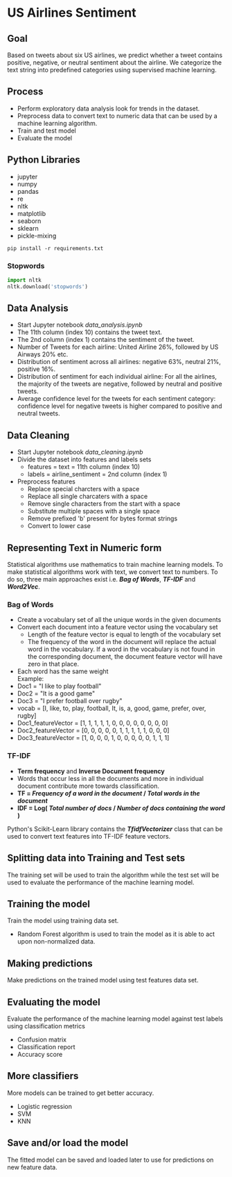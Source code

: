 # US Airlines Sentiment

## Goal
Based on tweets about six US airlines, we predict whether a tweet contains positive, negative, or neutral sentiment about the airline. We categorize the text string into predefined categories using supervised machine learning.

## Process
* Perform exploratory data analysis look for trends in the dataset. 
* Preprocess data to convert text to numeric data that can be used by a machine learning algorithm. 
* Train and test model
* Evaluate the model

## Python Libraries
* jupyter
* numpy
* pandas
* re
* nltk
* matplotlib 
* seaborn 
* sklearn
* pickle-mixing

`pip install -r requirements.txt`

### Stopwords
```py
import nltk
nltk.download('stopwords')
```

## Data Analysis
* Start Jupyter notebook *data_analysis.ipynb*
* The 11th column (index 10) contains the tweet text.
* The 2nd column (index 1) contains the sentiment of the tweet.
* Number of Tweets for each airline: United Airline 26%, followed by US Airways 20% etc.
* Distribution of sentiment across all airlines: negative 63%, neutral 21%, positive 16%.
* Distribution of sentiment for each individual airline: For all the airlines, the majority of the tweets are negative, followed by neutral and positive tweets.
* Average confidence level for the tweets for each sentiment category: confidence level for negative tweets is higher compared to positive and neutral tweets.

## Data Cleaning
* Start Jupyter notebook *data_cleaning.ipynb*
* Divide the dataset into features and labels sets
    * features = text = 11th column (index 10)
    * labels = airline_sentiment = 2nd column (index 1)
* Preprocess features
    * Replace special charcters with a space
    * Replace all single charcaters with a space
    * Remove single characters from the start with a space
    * Substitute multiple spaces with a single space
    * Remove prefixed 'b' present for bytes format strings
    * Convert to lower case

## Representing Text in Numeric form
Statistical algorithms use mathematics to train machine learning models. 
To make statistical algorithms work with text, we convert text to numbers. 
To do so, three main approaches exist i.e. ***Bag of Words***, ***TF-IDF*** and ***Word2Vec***.

### Bag of Words
* Create a vocabulary set of all the unique words in the given documents
* Convert each document into a feature vector using the vocabulary set
    * Length of the feature vector is equal to length of the vocabulary set
    * The frequency of the word in the document will replace the actual word in the vocabulary. If a word in the vocabulary is not found in the corresponding document, the document feature vector will have zero in that place. 
* Each word has the same weight  
Example:  
* Doc1 = "I like to play football"
* Doc2 = "It is a good game"
* Doc3 = "I prefer football over rugby"
* vocab = [I, like, to, play, football, It, is, a, good, game, prefer, over, rugby]
* Doc1_featureVector = [1, 1, 1, 1, 1, 0, 0, 0, 0, 0, 0, 0, 0]
* Doc2_featureVector = [0, 0, 0, 0, 0, 1, 1, 1, 1, 1, 0, 0, 0]
* Doc3_featureVector = [1, 0, 0, 0, 1, 0, 0, 0, 0, 0, 1, 1, 1]

### TF-IDF
* **Term frequency** and **Inverse Document frequency**
* Words that occur less in all the documents and more in individual document contribute more towards classification. 
* **TF  = *Frequency of a word in the document* / *Total words in the document***
* **IDF = Log( *Total number of docs* / *Number of docs containing the word* )**

Python's Scikit-Learn library contains the ***TfidfVectorizer*** class that can be used to convert text features into TF-IDF feature vectors.

## Splitting data into Training and Test sets
The training set will be used to train the algorithm while the test set will be used to evaluate the performance of the machine learning model.

## Training the model
Train the model using training data set.
*  Random Forest algorithm is used to train the model as it is able to act upon non-normalized data.

## Making predictions
Make predictions on the trained model using test features data set.

## Evaluating the model
Evaluate the performance of the machine learning model against test labels using classification metrics
* Confusion matrix
* Classification report
* Accuracy score

## More classifiers
More models can be trained to get better accuracy.  
* Logistic regression
* SVM
* KNN 

## Save and/or load the model
The fitted model can be saved and loaded later to use for predictions on new feature data.
